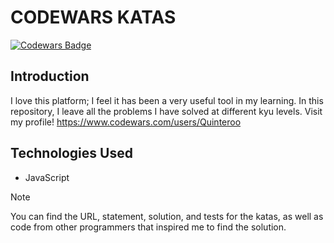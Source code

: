 # CODEWARS KATAS

[![Codewars Badge](https://www.codewars.com/users/Quinteroo/badges/large)](https://www.codewars.com/users/quinteroo)


## Introduction
I love this platform; I feel it has been a very useful tool in my learning.
In this repository, I leave all the problems I have solved at different kyu levels.
Visit my profile! https://www.codewars.com/users/Quinteroo


## Technologies Used
- JavaScript

>[!NOTE]
> You can find the URL, statement, solution, and tests for the katas, as well as code from other programmers that inspired me to find the solution.


